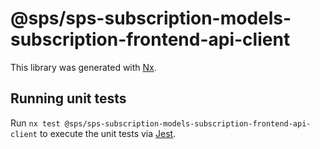 # @sps/sps-subscription-models-subscription-frontend-api-client

This library was generated with [Nx](https://nx.dev).

## Running unit tests

Run `nx test @sps/sps-subscription-models-subscription-frontend-api-client` to execute the unit tests via [Jest](https://jestjs.io).
